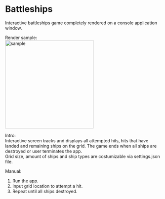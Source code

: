 # Battleships
Interactive battleships game completely rendered on a console application window.

Render sample:
<br/>
<img width="286" alt="sample" src="https://github.com/user-attachments/assets/6211f04f-8e02-485f-978c-936f4a5e2a1b" />

Intro:
<br/>
Interactive screen tracks and displays all attempted hits, hits that have landed and remaining ships on the grid. The game ends when all ships are destroyed or user terminates the app.
<br/>
Grid size, amount of ships and ship types are costumizable via settings.json file.

Manual:
1. Run the app.
2. Input grid location to attempt a hit.
3. Repeat until all ships destroyed.
